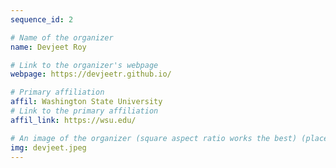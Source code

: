 ```yaml
---
sequence_id: 2

# Name of the organizer
name: Devjeet Roy 

# Link to the organizer's webpage
webpage: https://devjeetr.github.io/

# Primary affiliation
affil: Washington State University 
# Link to the primary affiliation
affil_link: https://wsu.edu/

# An image of the organizer (square aspect ratio works the best) (place in the `assets/img/organizers` directory)
img: devjeet.jpeg
---
```

